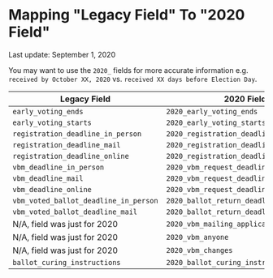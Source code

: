 # Mapping "Legacy Field" To "2020 Field"

Last update: September 1, 2020

You may want to use the `2020_` fields for more accurate information e.g. `received by October XX, 2020` vs. `received XX days before Election Day`.

|Legacy Field|2020 Field|
| ---- | ---- |
|`early_voting_ends`|`2020_early_voting_ends`|
|`early_voting_starts`|`2020_early_voting_starts`|
|`registration_deadline_in_person`|`2020_registration_deadline_in_person`|
|`registration_deadline_mail`|`2020_registration_deadline_by_mail`|
|`registration_deadline_online`|`2020_registration_deadline_online`|
|`vbm_deadline_in_person`|`2020_vbm_request_deadline_by_in_person`|
|`vbm_deadline_mail`|`2020_vbm_request_deadline_by_mail`|
|`vbm_deadline_online`|`2020_vbm_request_deadline_online`|
|`vbm_voted_ballot_deadline_in_person`|`2020_ballot_return_deadline_in_person`|
|`vbm_voted_ballot_deadline_mail`|`2020_ballot_return_deadline_by_mail`|
|N/A, field was just for 2020|`2020_vbm_mailing_applications`|
|N/A, field was just for 2020|`2020_vbm_anyone`|
|N/A, field was just for 2020|`2020_vbm_changes`|
|`ballot_curing_instructions`|`2020_ballot_curing_instructions`|
